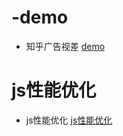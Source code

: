 # -demo
+ 知乎广告视差 [demo](./demo/parallax.html) 

# js性能优化

+ js性能优化 [js性能优化](./makeDown/js优化/index.md) 